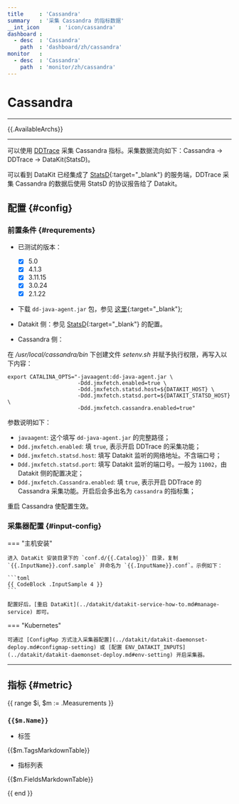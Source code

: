 ```yaml
---
title     : 'Cassandra'
summary   : '采集 Cassandra 的指标数据'
__int_icon      : 'icon/cassandra'
dashboard :
  - desc  : 'Cassandra'
    path  : 'dashboard/zh/cassandra'
monitor   :
  - desc  : 'Cassandra'
    path  : 'monitor/zh/cassandra'
---
```


<!-- markdownlint-disable MD025 -->
# Cassandra
<!-- markdownlint-enable -->

---

{{.AvailableArchs}}

---

可以使用 [DDTrace](ddtrace.md) 采集 Cassandra 指标。采集数据流向如下：Cassandra -> DDTrace -> DataKit(StatsD)。

可以看到 DataKit 已经集成了 [StatsD](https://github.com/statsd/statsd){:target="_blank"} 的服务端，DDTrace 采集 Cassandra 的数据后使用 StatsD 的协议报告给了 Datakit。

## 配置 {#config}

### 前置条件 {#requrements}

- 已测试的版本：
    - [x] 5.0
    - [x] 4.1.3
    - [x] 3.11.15
    - [x] 3.0.24
    - [x] 2.1.22

- 下载 `dd-java-agent.jar` 包，参见 [这里](ddtrace.md){:target="_blank"};

- Datakit 侧：参见 [StatsD](statsd.md){:target="_blank"} 的配置。

- Cassandra 侧：

在 */usr/local/cassandra/bin* 下创建文件 *setenv.sh* 并赋予执行权限，再写入以下内容：

```shell
export CATALINA_OPTS="-javaagent:dd-java-agent.jar \
                      -Ddd.jmxfetch.enabled=true \
                      -Ddd.jmxfetch.statsd.host=${DATAKIT_HOST} \
                      -Ddd.jmxfetch.statsd.port=${DATAKIT_STATSD_HOST} \
                      -Ddd.jmxfetch.cassandra.enabled=true"
```

参数说明如下：

- `javaagent`: 这个填写 `dd-java-agent.jar` 的完整路径；
- `Ddd.jmxfetch.enabled`: 填 `true`, 表示开启 DDTrace 的采集功能；
- `Ddd.jmxfetch.statsd.host`: 填写 Datakit 监听的网络地址。不含端口号；
- `Ddd.jmxfetch.statsd.port`: 填写 Datakit 监听的端口号。一般为 `11002`，由 Datakit 侧的配置决定；
- `Ddd.jmxfetch.Cassandra.enabled`: 填 `true`, 表示开启 DDTrace 的 Cassandra 采集功能。开启后会多出名为 `cassandra` 的指标集；

重启 Cassandra 使配置生效。

### 采集器配置 {#input-config}

<!-- markdownlint-disable MD046 -->
=== "主机安装"

    进入 DataKit 安装目录下的 `conf.d/{{.Catalog}}` 目录，复制 `{{.InputName}}.conf.sample` 并命名为 `{{.InputName}}.conf`。示例如下：
    
    ```toml
    {{ CodeBlock .InputSample 4 }}
    ```
    
    配置好后，[重启 DataKit](../datakit/datakit-service-how-to.md#manage-service) 即可。

=== "Kubernetes"

    可通过 [ConfigMap 方式注入采集器配置](../datakit/datakit-daemonset-deploy.md#configmap-setting) 或 [配置 ENV_DATAKIT_INPUTS](../datakit/datakit-daemonset-deploy.md#env-setting) 开启采集器。

---

<!-- markdownlint-enable -->

## 指标 {#metric}

{{ range $i, $m := .Measurements }}

### `{{$m.Name}}`

- 标签

{{$m.TagsMarkdownTable}}

- 指标列表

{{$m.FieldsMarkdownTable}}

{{ end }}
